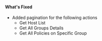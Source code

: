 #### What's Fixed
- Added pagination for the following actions
   - Get Host List
   - Get All Groups Details
   - Get All Policies on Specific Group